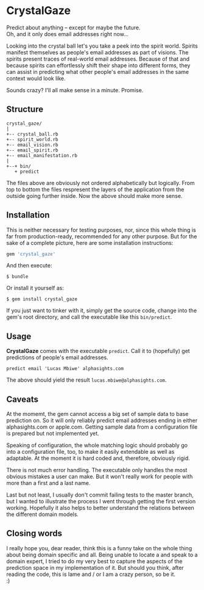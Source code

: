 # CrystalGaze

Predict about anything – except for maybe the future.  
Oh, and it only does email addresses right now…

Looking into the crystal ball let's you take a peek into the spirit world.
Spirits manifest themselves as people's email addresses as part of visions.
The spirits present traces of real-world email addresses. Because of that and
because spirits can effortlessly shift their shape into different forms, they
can assist in predicting what other people's email addresses in the same context
would look like.

Sounds crazy? I'll all make sense in a minute. Promise.

## Structure

```
crystal_gaze/
|
+-- crystal_ball.rb
+-- spirit_world.rb
+-- email_vision.rb
+-- email_spirit.rb
+-- email_manifestation.rb
|
+--+ bin/
   + predict
```

The files above are obviously not ordered alphabetically but logically. From top
to bottom the files respresent the layers of the application from the outside
going further inside. Now the above should make more sense.

## Installation

This is neither necessary for testing purposes, nor, since this whole thing is
far from production-ready, recommended for any other purpose. But for the sake
of a complete picture, here are some installation instructions:

```ruby
gem 'crystal_gaze'
```

And then execute:

    $ bundle

Or install it yourself as:

    $ gem install crystal_gaze

If you just want to tinker with it, simply get the source code, change into the
gem's root directory, and call the executable like this `bin/predict`.

## Usage

**CrystalGaze** comes with the executable `predict`. Call it to (hopefully) get
predictions of people's email addresses.

`predict email 'Lucas Mbiwe' alphasights.com`

The above should yield the result `lucas.mbiwe@alphasights.com`.

## Caveats

At the momemt, the gem cannot access a big set of sample data to base prediction
on. So it will only reliably predict email addresses ending in either
alphasights.com or apple.com. Getting sample data from a configuration file is
prepared but not implemented yet.

Speaking of configuration, the whole matching logic should probably go into a
configuration file, too, to make it easily extendable as well as adaptable. At
the moment it is hard coded and, therefore, obviously rigid.

There is not much error handling. The executable only handles the most obvious
mistakes a user can make. But it won't really work for people with more than a
first and a last name.

Last but not least, I usually don't commit failing tests to the master branch,
but I wanted to illustrate the process I went through getting the first version
working. Hopefully it also helps to better understand the relations between the
different domain models.

## Closing words

I really hope you, dear reader, think this is a funny take on the whole thing
about being domain specific and all. Being unable to locate a and speak to a
domain expert, I tried to do my very best to capture the aspects of the
prediction space in my implementation of it. But should you think, after reading
the code, this is lame and / or I am a crazy person, so be it.  
:)
